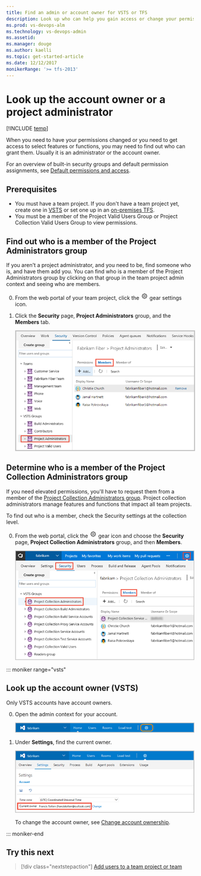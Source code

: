 ```yaml
---
title: Find an admin or account owner for VSTS or TFS
description: Look up who can help you gain access or change your permissions 
ms.prod: vs-devops-alm
ms.technology: vs-devops-admin
ms.assetid: 
ms.manager: douge
ms.author: kaelli
ms.topic: get-started-article
ms.date: 12/12/2017
monikerRange: '>= tfs-2013'
---
```



# Look up the account owner or a project administrator

[!INCLUDE [temp](../_shared/version-vsts-tfs-all-versions.md)]

When you need to have your permissions changed or you need to get access to select features or functions, you may need to find out who can grant them. Usually it is an administrator or the account owner.  

For an overview of built-in security groups and default permission assignments, see [Default permissions and access](permissions-access.md).


## Prerequisites

* You must have a team project. If you don't have a team project yet, create one in [VSTS](../user-guide/sign-up-invite-teammates.md) or set one up in an [on-premises TFS](../accounts/create-team-project.md).
* You must be a member of the Project Valid Users Group or Project Collection Valid Users Group to view permissions.  


## Find out who is a member of the Project Administrators group   

If you aren't a project administrator, and you need to be, find someone who is, and have them add you. You can find who is a member of the Project Administrators group by clicking on that group in the team project admin context and seeing who are members. 
 
0. From the web portal of your team project, click the ![gear icon](_img/icons/gear_icon.png) gear settings icon.

0. Click the **Security** page, **Project Administrators** group, and the **Members** tab.  

	<img src="_img/view-permissions-project-level-membership.png" alt="Web portal, Security tab, Project Administrators Group, Members tab" style="border: 2px solid #C3C3C3;" />


## Determine who is a member of the Project Collection Administrators group

If you need elevated permissions, you'll have to request them from a member of the [Project Collection Administrators group](set-project-collection-level-permissions.md). Project collection administrators manage features and functions that impact all team projects. 

To find out who is a member, check the Security settings at the collection level. 

0.	From the web portal, click the ![gear icon](../_img/icons/gear-icon.png) gear icon and choose the **Security** page, **Project Collection Administrators** group, and then **Members**. 

	<img alt="Click gear button, Security" src="_img//view-permissions/collection-admins.png" style="border: 1px solid #CCCCCC" />
  
::: moniker range="vsts"

<a name="find-owner"></a>

## Look up the account owner (VSTS) 

Only VSTS accounts have account owners.  

0.	Open the admin context for your account.  

	<img alt="Go to account settings" src="../_shared/_img/account-settings-new-ui.png" style="border: 1px solid #C3C3C3;" /> 

0.	Under **Settings**, find the current owner.

	<img alt="Find current owner" src="../_shared/_img/account-owner-new-ui.png" style="border: 1px solid #C3C3C3;" /> 

	To change the account owner, see [Change account ownership](../accounts/change-account-ownership-vs.md). 

::: moniker-end

<!---
## Find out who is a team administrator for a specific team
--> 


## Try this next
> [!div class="nextstepaction"]
> [Add users to a team project or team](add-users-team-project.md) 



